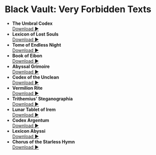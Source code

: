 # Black Vault: Very Forbidden Texts

- **The Umbral Codex**  
  [Download ▶](/pdfs/The_Umbral_Codex.pdf)
- **Lexicon of Lost Souls**  
  [Download ▶](/pdfs/Lexicon_of_Lost_Souls.pdf)
- **Tome of Endless Night**  
  [Download ▶](/pdfs/Tome_of_Endless_Night.pdf)
- **Book of Eibon**  
  [Download ▶](/pdfs/Book_of_Eibon.pdf)
- **Abyssal Grimoire**  
  [Download ▶](/pdfs/Abyssal_Grimoire.pdf)
- **Codex of the Unclean**  
  [Download ▶](/pdfs/Codex_of_the_Unclean.pdf)
- **Vermilion Rite**  
  [Download ▶](/pdfs/Vermilion_Rite.pdf)
- **Trithemius’ Steganographia**  
  [Download ▶](/pdfs/Trithemius_Steganographia.pdf)
- **Lunar Tablet of Irem**  
  [Download ▶](/pdfs/Lunar_Tablet_of_Irem.pdf)
- **Codex Argentum**  
  [Download ▶](/pdfs/Codex_Argentum.pdf)
- **Lexicon Abyssi**  
  [Download ▶](/pdfs/Lexicon_Abyssi.pdf)
- **Chorus of the Starless Hymn**  
  [Download ▶](/pdfs/Chorus_of_the_Starless_Hymn.pdf)
